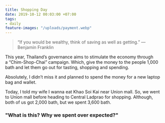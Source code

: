 ```yaml
---
title: Shopping Day
date: 2019-10-12 00:03:00 +07:00
tags:
- daily
feature-images: "/uploads/payment.webp"
---
```


> “If you would be wealthy, think of saving as well as getting.” — Benjamin Franklin

This year, Thailand’s governance aims to stimulate the economy through a “Chim-Shop-Chai” campaign. Which, give the money to the people 1,000 bath and let them go out for tasting, shopping and spending.

Absolutely, I didn’t miss it and planned to spend the money for a new laptop bag and wallet.

Today, I told my wife I wanna eat Khao Soi Kai near Union mall. So, we went to Union mall before heading to Central Ladprao for shopping. Although, both of us got 2,000 bath, but we spent 3,600 bath. 

### "What is this? Why we spent over expected?"